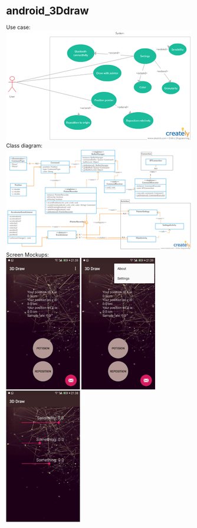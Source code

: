# android_3Ddraw
Use case:
![Alt text](use_case.jpg?raw=true "Title")
Class diagram:
![Alt text](class_diagram.jpg?raw=true "Title")
Screen Mockups:
<br>
<img src="screen1.jfif" width="200px">
<img src="screen2.jfif" width="200px">
<img src="screen3.jfif" width="200px">
